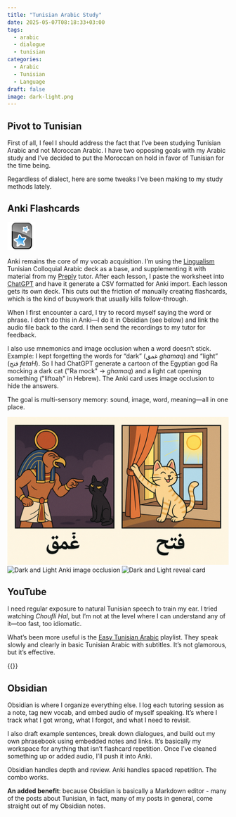 ```yaml
---
title: "Tunisian Arabic Study"
date: 2025-05-07T08:18:33+03:00
tags:
  - arabic
  - dialogue
  - tunisian
categories:
  - Arabic
  - Tunisian
  - Language
draft: false
image: dark-light.png
---
```


## Pivot to Tunisian

First of all, I feel I should address the fact that I’ve been studying Tunisian Arabic and not Moroccan Arabic. I have two opposing goals with my Arabic study and I’ve decided to put the Moroccan on hold in favor of Tunisian for the time being.

Regardless of dialect, here are some tweaks I’ve been making to my study methods lately.

## Anki Flashcards
![Anki](Anki-icon.svg)

Anki remains the core of my vocab acquisition. I’m using the [Lingualism](https://lingualism.com/product/tunisian-colloquial-arabic-vocabulary-anki-flashcards) Tunisian Colloquial Arabic deck as a base, and supplementing it with material from my [Preply](https://preply.com/en/?pref=MTg3MDQ0NzU=&id=1746597517.921381&ep=w) tutor. After each lesson, I paste the worksheet into [ChatGPT](https://chatgpt.com/) and have it generate a CSV formatted for Anki import. Each lesson gets its own deck. This cuts out the friction of manually creating flashcards, which is the kind of busywork that usually kills follow-through.

When I first encounter a card, I try to record myself saying the word or phrase. I don’t do this in Anki—I do it in Obsidian (see below) and link the audio file back to the card. I then send the recordings to my tutor for feedback.

I also use mnemonics and image occlusion when a word doesn’t stick. Example: I kept forgetting the words for “dark” (غمق *ghamaq*) and “light” (فتح *fetaH*). So I had ChatGPT generate a cartoon of the Egyptian god Ra mocking a dark cat ("Ra mock" → *ghamaq*) and a light cat opening something ("liftoaḥ" in Hebrew). The Anki card uses image occlusion to hide the answers.

The goal is multi-sensory memory: sound, image, word, meaning—all in one place.

![Dark and Light mnemonic card](dark-light.png)
![Dark and Light Anki image occlusion](dark-light-anki-occlusion.png)
![Dark and Light reveal card](image-occlusion-reveal.png)

## YouTube

I need regular exposure to natural Tunisian speech to train my ear. I tried watching *Choufli Hal*, but I’m not at the level where I can understand any of it—too fast, too idiomatic.

What’s been more useful is the [Easy Tunisian Arabic](https://www.youtube.com/playlist?list=PLA5UIoabheFNOtcQmuLyQedp7jDDp2Bif) playlist. They speak slowly and clearly in basic Tunisian Arabic with subtitles. It’s not glamorous, but it’s effective.

{{<youtube qcaLVHlFbSA>}}

## Obsidian

Obsidian is where I organize everything else. I log each tutoring session as a note, tag new vocab, and embed audio of myself speaking. It’s where I track what I got wrong, what I forgot, and what I need to revisit.

I also draft example sentences, break down dialogues, and build out my own phrasebook using embedded notes and links. It’s basically my workspace for anything that isn’t flashcard repetition. Once I’ve cleaned something up or added audio, I’ll push it into Anki.

Obsidian handles depth and review. Anki handles spaced repetition. The combo works.

**An added benefit**: because Obsidian is basically a Markdown editor - many of the posts about Tunisian, in fact, many of my posts in general, come straight out of my Obsidian notes.
